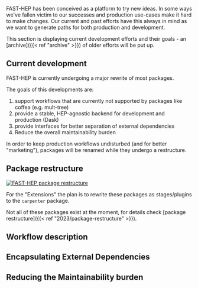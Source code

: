 FAST-HEP has been conceived as a platform to try new ideas.
In some ways we've fallen victim to our successes and production use-cases make it hard to make changes.
Our current and past efforts have this always in mind as we want to generate paths for both production and development.

This section is displaying current development efforts and their goals - an [archive]({{< ref "archive" >}}) of older efforts will be put up.


## Current development

FAST-HEP is currently undergoing a major rewrite of most packages.

The goals of this developments are:
1. support workflows that are currently not supported by packages like coffea (e.g. mult-tree)
1. provide a stable, HEP-agnostic backend for development and production (Dask)
1. provide interfaces for better separation of external dependencies
1. Reduce the overall maintainability burden

In order to keep production workflows undisturbed (and for better "marketing"), packages will be renamed while they undergo a restructure.

## Package restructure

[![FAST-HEP package restructure](/images/package_restructure.png)](/images/package_restructure.png)

For the "Extensions" the plan is to rewrite these packages as stages/plugins to the `carpenter` package.

Not all of these packages exist at the moment, for details check [package restructure]({{< ref "2023/package-restructure" >}}).

## Workflow description

## Encapsulating External Dependencies

## Reducing the Maintainability burden